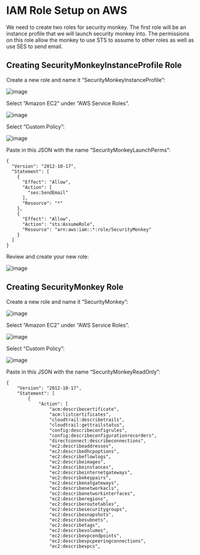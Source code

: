 IAM Role Setup on AWS
=====================

We need to create two roles for security monkey. The first role will be an instance profile that we will launch security monkey into. The permissions on this role allow the monkey to use STS to assume to other roles as well as use SES to send email.

Creating SecurityMonkeyInstanceProfile Role
-------------------------------------------

Create a new role and name it “SecurityMonkeyInstanceProfile”:

![image]

Select “Amazon EC2” under “AWS Service Roles”.

![image][1]

Select “Custom Policy”:

![image][2]

Paste in this JSON with the name “SecurityMonkeyLaunchPerms”:

``` sourceCode
{
  "Version": "2012-10-17",
  "Statement": [
    {
      "Effect": "Allow",
      "Action": [
        "ses:SendEmail"
      ],
      "Resource": "*"
    },
    {
      "Effect": "Allow",
      "Action": "sts:AssumeRole",
      "Resource": "arn:aws:iam::*:role/SecurityMonkey"
    }
  ]
}
```

Review and create your new role:

![image][3]

Creating SecurityMonkey Role
----------------------------

Create a new role and name it “SecurityMonkey”:

![image][4]

Select “Amazon EC2” under “AWS Service Roles”.

![image][1]

Select “Custom Policy”:

![image][2]

Paste in this JSON with the name “SecurityMonkeyReadOnly”:

``` sourceCode
{
    "Version": "2012-10-17",
    "Statement": [
        {
            "Action": [
                "acm:describecertificate",
                "acm:listcertificates",
                "cloudtrail:describetrails",
                "cloudtrail:gettrailstatus",
                "config:describeconfigrules",
                "config:describeconfigurationrecorders",
                "directconnect:describeconnections",
                "ec2:describeaddresses",
                "ec2:describedhcpoptions",
                "ec2:describeflowlogs",
                "ec2:describeimages",
                "ec2:describeinstances",
                "ec2:describeinternetgateways",
                "ec2:describekeypairs",
                "ec2:describenatgateways",
                "ec2:describenetworkacls",
                "ec2:describenetworkinterfaces",
                "ec2:describeregions",
                "ec2:describeroutetables",
                "ec2:describesecuritygroups",
                "ec2:describesnapshots",
                "ec2:describesubnets",
                "ec2:describetags",
                "ec2:describevolumes",
                "ec2:describevpcendpoints",
                "ec2:describevpcpeeringconnections",
                "ec2:describevpcs",
```

  [image]: images/resized_name_securitymonkeyinstanceprofile_role.png
  [1]: images/resized_create_role.png
  [2]: images/resized_role_policy.png
  [3]: images/resized_role_confirmation.png
  [4]: images/resized_name_securitymonkey_role.png